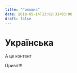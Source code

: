 ```yaml
---
title: "Головна"
date: 2018-05-14T13:02:31+03:00
draft: false
---
```


# Українська

А це контент

<article>
    <div class="some-bootsrap">Привіт!!!</div>
</article>